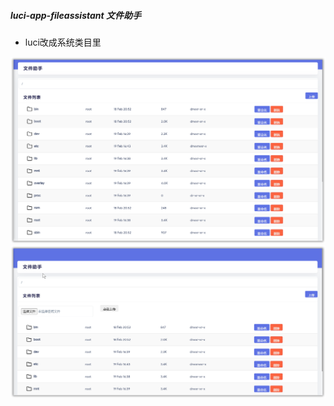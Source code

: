 ##### luci-app-fileassistant  文件助手

+ luci改成系统类目里

![软件图](https://raw.githubusercontent.com/kenzok8/kenzok8/main/screenshot/fileassistant.png)
![软件图](https://raw.githubusercontent.com/kenzok8/kenzok8/main/screenshot/fileassistant1.png)